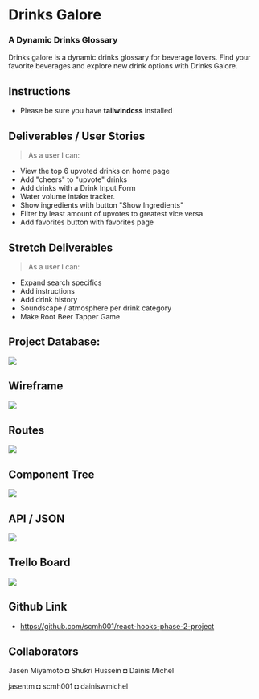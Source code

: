 # Drinks Galore 

### A Dynamic Drinks Glossary
Drinks galore is a dynamic drinks glossary for beverage lovers. Find your favorite beverages and explore new drink options with Drinks Galore.


## Instructions
* Please be sure you have __tailwindcss__ installed

## Deliverables / User Stories
> As a user I can:
* View the top 6 upvoted drinks on home page
* Add "cheers" to "upvote" drinks
* Add drinks with a Drink Input Form
* Water volume intake tracker.
* Show ingredients with button "Show Ingredients"
* Filter by least amount of upvotes to greatest vice versa
* Add favorites button with favorites page


## Stretch Deliverables
> As a user I can:
* Expand search specifics
* Add instructions
* Add drink history
* Soundscape / atmosphere per drink category
* Make Root Beer Tapper Game

## Project Database:
<img src="planning/assets/images/dbsh.PNG" />

## Wireframe
<img src="planning/assets/images/wireframeTemp.PNG" />

## Routes 
<img src="planning/assets/images/routesNew.PNG" />

## Component Tree 
<img src="planning/assets/images/WireFrame.PNG" />

## API / JSON
<img src="planning/assets/images/crudapi.PNG" />

## Trello Board
<img src="planning/assets/images/trelloboard.PNG" />

## Github Link
* https://github.com/scmh001/react-hooks-phase-2-project

## Collaborators

Jasen Miyamoto ◘ Shukri Hussein ◘ Dainis Michel

jasentm ◘ scmh001 ◘ dainiswmichel
